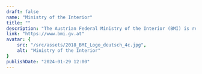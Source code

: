 ```yaml
---
draft: false
name: "Ministry of the Interior"
title: ""
description: "The Austrian Federal Ministry of the Interior (BMI) is responsible for safeguarding the internal security of Austria. It covers a broad range of tasks relevant to internal security, reaching far beyond the core security tasks of police matters. "
link: "https://www.bmi.gv.at"
avatar: {
    src: "/src/assets/2018_BMI_Logo_deutsch_4c.jpg",
    alt: "Ministry of the Interior"
}
publishDate: "2024-01-29 12:00"
---
```

